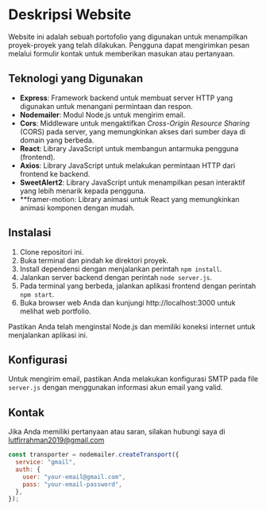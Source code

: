 # Deskripsi Website

Website ini adalah sebuah portofolio yang digunakan untuk menampilkan proyek-proyek yang telah dilakukan. Pengguna dapat mengirimkan pesan melalui formulir kontak untuk memberikan masukan atau pertanyaan.

## Teknologi yang Digunakan

- **Express**: Framework backend untuk membuat server HTTP yang digunakan untuk menangani permintaan dan respon.
- **Nodemailer**: Modul Node.js untuk mengirim email.
- **Cors**: Middleware untuk mengaktifkan _Cross-Origin Resource Sharing_ (CORS) pada server, yang memungkinkan akses dari sumber daya di domain yang berbeda.
- **React**: Library JavaScript untuk membangun antarmuka pengguna (frontend).
- **Axios**: Library JavaScript untuk melakukan permintaan HTTP dari frontend ke backend.
- **SweetAlert2**: Library JavaScript untuk menampilkan pesan interaktif yang lebih menarik kepada pengguna.
- \*\*framer-motion: Library animasi untuk React yang memungkinkan animasi komponen dengan mudah.

## Instalasi

1. Clone repositori ini.
2. Buka terminal dan pindah ke direktori proyek.
3. Install dependensi dengan menjalankan perintah `npm install`.
4. Jalankan server backend dengan perintah `node server.js`.
5. Pada terminal yang berbeda, jalankan aplikasi frontend dengan perintah `npm start`.
6. Buka browser web Anda dan kunjungi http://localhost:3000 untuk melihat web portfolio.

Pastikan Anda telah menginstal Node.js dan memiliki koneksi internet untuk menjalankan aplikasi ini.

## Konfigurasi

Untuk mengirim email, pastikan Anda melakukan konfigurasi SMTP pada file `server.js` dengan menggunakan informasi akun email yang valid.

## Kontak

Jika Anda memiliki pertanyaan atau saran, silakan hubungi saya di lutfirrahman2019@gmail.com

```javascript
const transporter = nodemailer.createTransport({
  service: "gmail",
  auth: {
    user: "your-email@gmail.com",
    pass: "your-email-password",
  },
});
```
